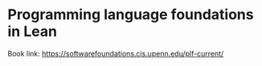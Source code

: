 # Programming language foundations in Lean
Book link: https://softwarefoundations.cis.upenn.edu/plf-current/
